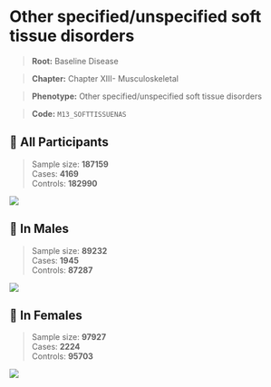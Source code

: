 # Other specified/unspecified soft tissue disorders

> **Root:** Baseline Disease  

> **Chapter:** Chapter XIII- Musculoskeletal  

> **Phenotype:** Other specified/unspecified soft tissue disorders  

> **Code:** `M13_SOFTTISSUENAS`

## 🧪 All Participants  
> Sample size: **187159**  
> Cases: **4169**  
> Controls: **182990**
<img src="/Disease/Figures/ALL/Incidence/M13_SOFTTISSUENAS.png"/>
<CsvTable src="/Disease_Data/ALL/Incidence/COX_M13_SOFTTISSUENAS.csv" label="🔍 View full results" />

## 👨 In Males  
> Sample size: **89232**  
> Cases: **1945**  
> Controls: **87287**
<img src="/Disease/Figures/Male/Incidence/M13_SOFTTISSUENAS.png"/>
<CsvTable src="/Disease_Data/Male/Incidence/COX_M13_SOFTTISSUENAS.csv" label="🔍 View full results" />

## 👩 In Females  
> Sample size: **97927**  
> Cases: **2224**  
> Controls: **95703**
<img src="/Disease/Figures/Female/Incidence/M13_SOFTTISSUENAS.png"/>
<CsvTable src="/Disease_Data/Female/Incidence/COX_M13_SOFTTISSUENAS.csv" label="🔍 View full results" />
